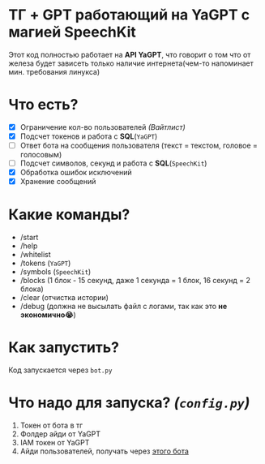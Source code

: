 # ТГ + GPT работающий на YaGPT с магией SpeechKit
Этот код полностью работает на **API YaGPT**, что говорит о том что от железа будет зависеть только наличие интернета(чем-то напоминает мин. требования линукса)
# Что есть?
- [x] Ограничение кол-во пользователей *(Вайтлист)*
- [x] Подсчет токенов и работа с **SQL**(`YaGPT`)
- [ ] Ответ бота на сообщения пользователя (текст = текстом, головое = голосовым)
- [ ] Подсчет символов, секунд и работа с **SQL**(`SpeechKit`)
- [x] Обработка ошибок исключений
- [x] Хранение сообщений
# Какие команды?
- /start
- /help
- /whitelist
- /tokens (`YaGPT`)
- /symbols (`SpeechKit`)
- /blocks (1 блок - 15 секунд, даже 1 секунда = 1 блок, 16 секунд = 2 блока)
- /clear (отчистка истории)
- /debug (должна не высылать файл с логами, так как это **не экономично😭**)
# Как запустить?
Код запускается через `bot.py`
# Что надо для запуска? *(`config.py`)*
1) Токен от бота в тг  
2) Фолдер айди от YaGPT  
3) IAM токен от YaGPT  
4) Айди пользователей, получать через [этого бота](https://t.me/userdatailsbot)
